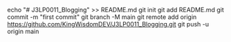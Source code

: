 echo "# J3LP0011_Blogging" >> README.md
git init
git add README.md
git commit -m "first commit"
git branch -M main
git remote add origin https://github.com/KingWisdomDEV/J3LP0011_Blogging.git
git push -u origin main